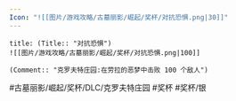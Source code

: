 ```yaml
---
Icon: "![[图片/游戏攻略/古墓丽影/崛起/奖杯/对抗恐惧.png|30]]"
---
```

```ad-common-silver-trophy
title: (Title:: "对抗恐惧")
![[图片/游戏攻略/古墓丽影/崛起/奖杯/对抗恐惧.png|100]]

(Comment:: "克罗夫特庄园:在劳拉的恶梦中击败 100 个敌人")
```

#古墓丽影/崛起/奖杯/DLC/克罗夫特庄园 #奖杯 #奖杯/银
